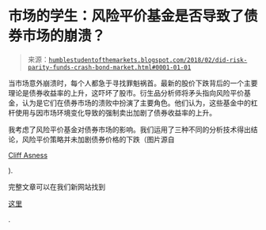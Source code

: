 <!--yml

类别：未分类

日期：2024-05-18 02:44:35

-->

# 市场的学生：风险平价基金是否导致了债券市场的崩溃？

> 来源：[`humblestudentofthemarkets.blogspot.com/2018/02/did-risk-parity-funds-crash-bond-market.html#0001-01-01`](https://humblestudentofthemarkets.blogspot.com/2018/02/did-risk-parity-funds-crash-bond-market.html#0001-01-01)

当市场意外崩溃时，每个人都急于寻找罪魁祸首。最新的股价下跌背后的一个主要理论是债券收益率的上升，这吓坏了股市。衍生品分析师将矛头指向风险平价基金，认为是它们在债券市场的溃败中扮演了主要角色。他们认为，这些基金中的杠杆使用与因市场环境变化导致的强制卖出加剧了债券收益率的上升。

我考虑了风险平价基金对债券市场的影响。我们运用了三种不同的分析技术得出结论，风险平价策略并未加剧债券价格的下跌（图片源自

[Cliff Asness](https://twitter.com/CliffordAsness/status/963036654167609344/photo/1)

).

完整文章可以在我们新网站找到

[这里](https://humblestudentofthemarkets.com/2018/02/13/did-risk-parity-funds-crash-the-bond-market/)

.
